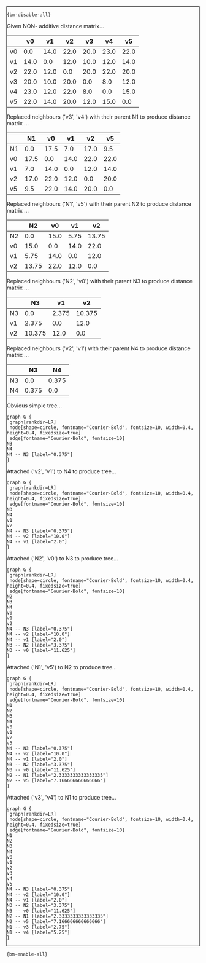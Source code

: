 <div style="border:1px solid black;">

`{bm-disable-all}`

Given NON- additive distance matrix...

<table>
<thead><tr>
<th></th>
<th>v0</th>
<th>v1</th>
<th>v2</th>
<th>v3</th>
<th>v4</th>
<th>v5</th>
</tr></thead>
<tbody>
<tr>
<td>v0</td>
<td>0.0</td>
<td>14.0</td>
<td>22.0</td>
<td>20.0</td>
<td>23.0</td>
<td>22.0</td>
</tr>
<tr>
<td>v1</td>
<td>14.0</td>
<td>0.0</td>
<td>12.0</td>
<td>10.0</td>
<td>12.0</td>
<td>14.0</td>
</tr>
<tr>
<td>v2</td>
<td>22.0</td>
<td>12.0</td>
<td>0.0</td>
<td>20.0</td>
<td>22.0</td>
<td>20.0</td>
</tr>
<tr>
<td>v3</td>
<td>20.0</td>
<td>10.0</td>
<td>20.0</td>
<td>0.0</td>
<td>8.0</td>
<td>12.0</td>
</tr>
<tr>
<td>v4</td>
<td>23.0</td>
<td>12.0</td>
<td>22.0</td>
<td>8.0</td>
<td>0.0</td>
<td>15.0</td>
</tr>
<tr>
<td>v5</td>
<td>22.0</td>
<td>14.0</td>
<td>20.0</td>
<td>12.0</td>
<td>15.0</td>
<td>0.0</td>
</tr>
</tbody>
</table>


Replaced neighbours ('v3', 'v4') with their parent N1 to produce distance matrix ...

<table><thead><tr><th></th><th>N1</th><th>v0</th><th>v1</th><th>v2</th><th>v5</th></tr></thead><tbody><tr><td>N1</td><td>0.0</td><td>17.5</td><td>7.0</td><td>17.0</td><td>9.5</td></tr><tr><td>v0</td><td>17.5</td><td>0.0</td><td>14.0</td><td>22.0</td><td>22.0</td></tr><tr><td>v1</td><td>7.0</td><td>14.0</td><td>0.0</td><td>12.0</td><td>14.0</td></tr><tr><td>v2</td><td>17.0</td><td>22.0</td><td>12.0</td><td>0.0</td><td>20.0</td></tr><tr><td>v5</td><td>9.5</td><td>22.0</td><td>14.0</td><td>20.0</td><td>0.0</td></tr></tbody></table>


Replaced neighbours ('N1', 'v5') with their parent N2 to produce distance matrix ...

<table><thead><tr><th></th><th>N2</th><th>v0</th><th>v1</th><th>v2</th></tr></thead><tbody><tr><td>N2</td><td>0.0</td><td>15.0</td><td>5.75</td><td>13.75</td></tr><tr><td>v0</td><td>15.0</td><td>0.0</td><td>14.0</td><td>22.0</td></tr><tr><td>v1</td><td>5.75</td><td>14.0</td><td>0.0</td><td>12.0</td></tr><tr><td>v2</td><td>13.75</td><td>22.0</td><td>12.0</td><td>0.0</td></tr></tbody></table>


Replaced neighbours ('N2', 'v0') with their parent N3 to produce distance matrix ...

<table><thead><tr><th></th><th>N3</th><th>v1</th><th>v2</th></tr></thead><tbody><tr><td>N3</td><td>0.0</td><td>2.375</td><td>10.375</td></tr><tr><td>v1</td><td>2.375</td><td>0.0</td><td>12.0</td></tr><tr><td>v2</td><td>10.375</td><td>12.0</td><td>0.0</td></tr></tbody></table>


Replaced neighbours ('v2', 'v1') with their parent N4 to produce distance matrix ...

<table><thead><tr><th></th><th>N3</th><th>N4</th></tr></thead><tbody><tr><td>N3</td><td>0.0</td><td>0.375</td></tr><tr><td>N4</td><td>0.375</td><td>0.0</td></tr></tbody></table>


Obvious simple tree...

```{dot}
graph G {
 graph[rankdir=LR]
 node[shape=circle, fontname="Courier-Bold", fontsize=10, width=0.4, height=0.4, fixedsize=true]
 edge[fontname="Courier-Bold", fontsize=10]
N3
N4
N4 -- N3 [label="0.375"]
}
```


Attached ('v2', 'v1') to N4 to produce tree...

```{dot}
graph G {
 graph[rankdir=LR]
 node[shape=circle, fontname="Courier-Bold", fontsize=10, width=0.4, height=0.4, fixedsize=true]
 edge[fontname="Courier-Bold", fontsize=10]
N3
N4
v1
v2
N4 -- N3 [label="0.375"]
N4 -- v2 [label="10.0"]
N4 -- v1 [label="2.0"]
}
```


Attached ('N2', 'v0') to N3 to produce tree...

```{dot}
graph G {
 graph[rankdir=LR]
 node[shape=circle, fontname="Courier-Bold", fontsize=10, width=0.4, height=0.4, fixedsize=true]
 edge[fontname="Courier-Bold", fontsize=10]
N2
N3
N4
v0
v1
v2
N4 -- N3 [label="0.375"]
N4 -- v2 [label="10.0"]
N4 -- v1 [label="2.0"]
N3 -- N2 [label="3.375"]
N3 -- v0 [label="11.625"]
}
```


Attached ('N1', 'v5') to N2 to produce tree...

```{dot}
graph G {
 graph[rankdir=LR]
 node[shape=circle, fontname="Courier-Bold", fontsize=10, width=0.4, height=0.4, fixedsize=true]
 edge[fontname="Courier-Bold", fontsize=10]
N1
N2
N3
N4
v0
v1
v2
v5
N4 -- N3 [label="0.375"]
N4 -- v2 [label="10.0"]
N4 -- v1 [label="2.0"]
N3 -- N2 [label="3.375"]
N3 -- v0 [label="11.625"]
N2 -- N1 [label="2.3333333333333335"]
N2 -- v5 [label="7.166666666666666"]
}
```


Attached ('v3', 'v4') to N1 to produce tree...

```{dot}
graph G {
 graph[rankdir=LR]
 node[shape=circle, fontname="Courier-Bold", fontsize=10, width=0.4, height=0.4, fixedsize=true]
 edge[fontname="Courier-Bold", fontsize=10]
N1
N2
N3
N4
v0
v1
v2
v3
v4
v5
N4 -- N3 [label="0.375"]
N4 -- v2 [label="10.0"]
N4 -- v1 [label="2.0"]
N3 -- N2 [label="3.375"]
N3 -- v0 [label="11.625"]
N2 -- N1 [label="2.3333333333333335"]
N2 -- v5 [label="7.166666666666666"]
N1 -- v3 [label="2.75"]
N1 -- v4 [label="5.25"]
}
```


</div>

`{bm-enable-all}`

